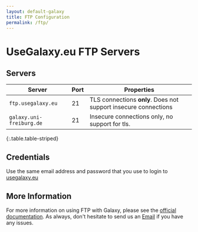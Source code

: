 ```yaml
---
layout: default-galaxy
title: FTP Configuration
permalink: /ftp/
---
```


# UseGalaxy.eu FTP Servers

## Servers

Server                   | Port | Properties
-----------------------  | ---- | ----
`ftp.usegalaxy.eu`       | 21   | TLS connections **only**. Does not support insecure connections
`galaxy.uni-freiburg.de` | 21   | Insecure connections only, no support for tls.
{:.table.table-striped}

## Credentials

Use the same email address and password that you use to login to [usegalaxy.eu](https://usegalaxy.eu)

## More Information

For more information on using FTP with Galaxy, please see the [official
documentation](https://galaxyproject.org/ftp-upload/). As always, don't
hesitate to send us an
[Email](mailto:contact@usegalaxy.eu?subject=FTP+Issue) if you
have any issues.
